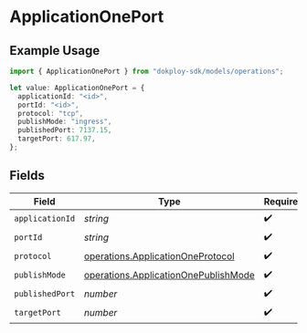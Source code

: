 # ApplicationOnePort

## Example Usage

```typescript
import { ApplicationOnePort } from "dokploy-sdk/models/operations";

let value: ApplicationOnePort = {
  applicationId: "<id>",
  portId: "<id>",
  protocol: "tcp",
  publishMode: "ingress",
  publishedPort: 7137.15,
  targetPort: 617.97,
};
```

## Fields

| Field                                                                                        | Type                                                                                         | Required                                                                                     | Description                                                                                  |
| -------------------------------------------------------------------------------------------- | -------------------------------------------------------------------------------------------- | -------------------------------------------------------------------------------------------- | -------------------------------------------------------------------------------------------- |
| `applicationId`                                                                              | *string*                                                                                     | :heavy_check_mark:                                                                           | N/A                                                                                          |
| `portId`                                                                                     | *string*                                                                                     | :heavy_check_mark:                                                                           | N/A                                                                                          |
| `protocol`                                                                                   | [operations.ApplicationOneProtocol](../../models/operations/applicationoneprotocol.md)       | :heavy_check_mark:                                                                           | N/A                                                                                          |
| `publishMode`                                                                                | [operations.ApplicationOnePublishMode](../../models/operations/applicationonepublishmode.md) | :heavy_check_mark:                                                                           | N/A                                                                                          |
| `publishedPort`                                                                              | *number*                                                                                     | :heavy_check_mark:                                                                           | N/A                                                                                          |
| `targetPort`                                                                                 | *number*                                                                                     | :heavy_check_mark:                                                                           | N/A                                                                                          |